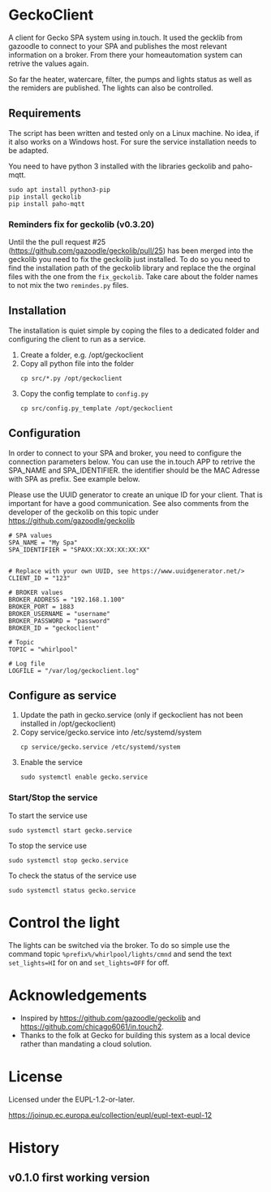# GeckoClient

A client for Gecko SPA system using in.touch. It used the gecklib from gazoodle to connect to your SPA and publishes the most relevant information on a broker. From there your homeautomation system can retrive the values again.

So far the heater, watercare, filter, the pumps and lights status as well as the remiders are published. The lights can also be controlled.

## Requirements

The script has been written and tested only on a Linux machine. No idea, if it also works on a Windows host.
For sure the service installation needs to be adapted.

You need to have python 3 installed with the libraries geckolib and paho-mqtt.

```console
sudo apt install python3-pip
pip install geckolib
pip install paho-mqtt
```

### Reminders fix for geckolib (v0.3.20)

Until the the pull request #25 (https://github.com/gazoodle/geckolib/pull/25) has been merged into the geckolib you need to fix the geckolib just installed. 
To do so you need to find the installation path of the geckolib library and replace the the orginal files with the one from the `fix_geckolib`. Take care about the folder names to not mix the two `remindes.py` files.

## Installation
The installation is quiet simple by coping the files to a dedicated folder and configuring the client to run as a service.

1. Create a folder, e.g. /opt/geckoclient
2. Copy all python file into the folder
   ```
   cp src/*.py /opt/geckoclient
   ```
3. Copy the config template to `config.py`
   ```
   cp src/config.py_template /opt/geckoclient
   ```

## Configuration

In order to connect to your SPA and broker, you need to configure the connection parameters below.
You can use the in.touch APP to retrive the SPA_NAME and SPA_IDENTIFIER. the identifier should be the MAC Adresse with SPA as prefix.
See example below.

Please use the UUID generator to create an unique ID for your client. That is important for have a good communication.
See also comments from the developer of the geckolib on this topic under https://github.com/gazoodle/geckolib

```config
# SPA values
SPA_NAME = "My Spa"
SPA_IDENTIFIER = "SPAXX:XX:XX:XX:XX:XX"


# Replace with your own UUID, see https://www.uuidgenerator.net/>
CLIENT_ID = "123"

# BROKER values
BROKER_ADDRESS = "192.168.1.100"
BROKER_PORT = 1883
BROKER_USERNAME = "username"
BROKER_PASSWORD = "password"
BROKER_ID = "geckoclient"

# Topic
TOPIC = "whirlpool"

# Log file
LOGFILE = "/var/log/geckoclient.log"
```

## Configure as service
1. Update the path in gecko.service (only if geckoclient has not been installed in /opt/geckoclient)
2. Copy service/gecko.service into /etc/systemd/system
   ```
   cp service/gecko.service /etc/systemd/system
   ```
5. Enable the service
   ``` 
   sudo systemctl enable gecko.service
   ```

### Start/Stop the service
To start the service use
``` 
sudo systemctl start gecko.service
```

To stop the service use
``` 
sudo systemctl stop gecko.service
```

To check the status of the service use
``` 
sudo systemctl status gecko.service
```

# Control the light
The lights can be switched via the broker. To do so simple use the command topic `%prefix%/whirlpool/lights/cmnd` and send the text `set_lights=HI` for on and `set_lights=OFF` for off.

# Acknowledgements

 - Inspired by https://github.com/gazoodle/geckolib and https://github.com/chicago6061/in.touch2.
 - Thanks to the folk at Gecko for building this system as a local device rather than mandating a cloud solution.
 
# License
Licensed under the EUPL-1.2-or-later.

https://joinup.ec.europa.eu/collection/eupl/eupl-text-eupl-12


# History
## v0.1.0 first working version
